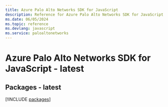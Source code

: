 ```yaml
---
title: Azure Palo Alto Networks SDK for JavaScript
description: Reference for Azure Palo Alto Networks SDK for JavaScript
ms.date: 06/05/2024
ms.topic: reference
ms.devlang: javascript
ms.service: paloaltonetworks
---
```

# Azure Palo Alto Networks SDK for JavaScript - latest
## Packages - latest
[!INCLUDE [packages](palo-alto-networks-index.md)]